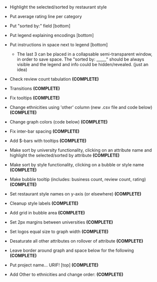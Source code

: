 - Highlight the selected/sorted by restaurant style
- Put average rating line per category
- Put "sorted by:" field [bottom]
- Put legend explaining encodings [bottom]
- Put instructions in space next to legend [bottom]
  - The last 3 can be placed in a collapsable semi-transparent window, in order to save space. The "sorted by: _____" should be always visible and the legend and info could be hidden/revealed. (just an idea)
- Check review count tabulation **(COMPLETE)**
- Transitions **(COMPLETE)**
- Fix tooltips **(COMPLETE)**
- Change ethnicities using 'other' column (new .csv file and code below) **(COMPLETE)**
- Change graph colors (code below) **(COMPLETE)**
- Fix inter-bar spacing **(COMPLETE)**
- Add $-bars with tooltips **(COMPLETE)**
- Make sort by university functionality, clicking on an attribute name and highlight the selected/sorted by attribute **(COMPLETE)**
- Make sort by style functionality, clicking on a bubble or style name **(COMPLETE)**
- Make bubble tooltip (includes: business count, review count, rating) **(COMPLETE)**
- Set restaurant style names on y-axis (or elsewhere) **(COMPLETE)**
- Cleanup style labels **(COMPLETE)**
- Add grid in bubble area **(COMPLETE)**
- Set 2px margins between universities **(COMPLETE)**
- Set logos equal size to graph width **(COMPLETE)**

- Desaturate all other attributes on rollover of attribute **(COMPLETE)**
- Leave border around graph and space below for the following **(COMPLETE)**
- Put project name... URIF! [top] **(COMPLETE)**
- Add Other to ethnicities and change order: **(COMPLETE)**